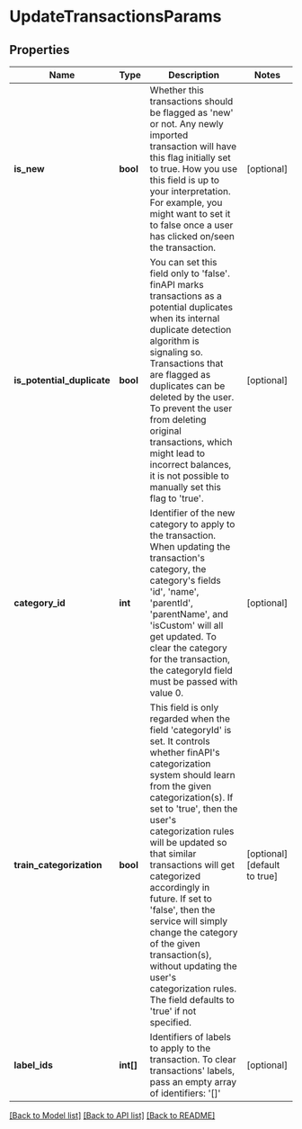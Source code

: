 # UpdateTransactionsParams

## Properties
Name | Type | Description | Notes
------------ | ------------- | ------------- | -------------
**is_new** | **bool** | Whether this transactions should be flagged as &#39;new&#39; or not. Any newly imported transaction will have this flag initially set to true. How you use this field is up to your interpretation. For example, you might want to set it to false once a user has clicked on/seen the transaction. | [optional] 
**is_potential_duplicate** | **bool** | You can set this field only to &#39;false&#39;. finAPI marks transactions as a potential duplicates  when its internal duplicate detection algorithm is signaling so. Transactions that are flagged as duplicates can be deleted by the user. To prevent the user from deleting original transactions, which might lead to incorrect balances, it is not possible to manually set this flag to &#39;true&#39;. | [optional] 
**category_id** | **int** | Identifier of the new category to apply to the transaction. When updating the transaction&#39;s category, the category&#39;s fields &#39;id&#39;, &#39;name&#39;, &#39;parentId&#39;, &#39;parentName&#39;, and &#39;isCustom&#39; will all get updated. To clear the category for the transaction, the categoryId field must be passed with value 0. | [optional] 
**train_categorization** | **bool** | This field is only regarded when the field &#39;categoryId&#39; is set. It controls whether finAPI&#39;s categorization system should learn from the given categorization(s). If set to &#39;true&#39;, then the user&#39;s categorization rules will be updated so that similar transactions will get categorized accordingly in future. If set to &#39;false&#39;, then the service will simply change the category of the given transaction(s), without updating the user&#39;s categorization rules. The field defaults to &#39;true&#39; if not specified. | [optional] [default to true]
**label_ids** | **int[]** | Identifiers of labels to apply to the transaction. To clear transactions&#39; labels, pass an empty array of identifiers: &#39;[]&#39; | [optional] 

[[Back to Model list]](../README.md#documentation-for-models) [[Back to API list]](../README.md#documentation-for-api-endpoints) [[Back to README]](../README.md)


